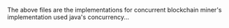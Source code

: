 The above files are the implementations for concurrent blockchain miner's implementation used java's concurrency...
